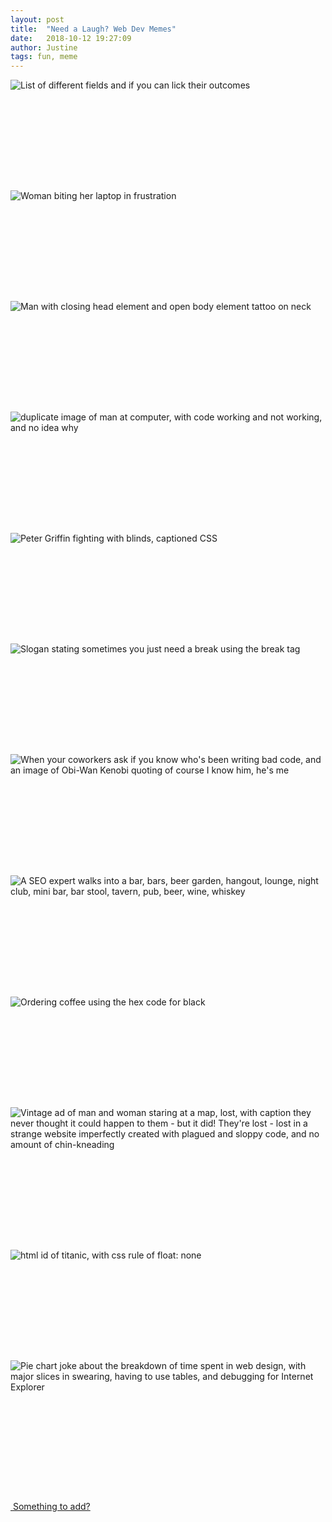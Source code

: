 ```yaml
---
layout: post
title:  "Need a Laugh? Web Dev Memes"
date:   2018-10-12 19:27:09
author: Justine
tags: fun, meme
---
```


<img src="../../../../../img/posts/lick-science.jpg" alt="List of different fields and if you can lick their outcomes" title="Lick the Code" style="margin-bottom: 10rem;" />

<img src="../../../../../img/posts/easy-peasy.jpg" alt="Woman biting her laptop in frustration" title="Easy Peasy?" style="margin-bottom: 10rem;" />


<img src="../../../../../img/posts/tags-tattoo.jpg" alt="Man with closing head element and open body element tattoo on neck" title="Human Elements" style="margin-bottom: 10rem;" />


<img src="../../../../../img/posts/works-no-idea-why.jpg" alt="duplicate image of man at computer, with code working and not working, and no idea why" title="Is it magic?" style="margin-bottom: 10rem;" />


<img src="../../../../../img/posts/css-family-guy.gif" alt="Peter Griffin fighting with blinds, captioned CSS" title="CSS is Hard" style="margin-bottom: 10rem;" />


<img src="../../../../../img/posts/need-a-break.jpg" alt="Slogan stating sometimes you just need a break using the break tag" title="I need a <br>." style="margin-bottom: 10rem;" />


<img src="../../../../../img/posts/who-writing-bad-code.jpg" alt="When your coworkers ask if you know who's been writing bad code, and an image of Obi-Wan Kenobi quoting of course I know him, he's me" title="Obi-Wan Writes Bad Code, Too" style="margin-bottom: 10rem;" />


<img src="../../../../../img/posts/seo-tags.jpg" alt="A SEO expert walks into a bar, bars, beer garden, hangout, lounge, night club, mini bar, bar stool, tavern, pub, beer, wine, whiskey" title="Top Results" style="margin-bottom: 10rem;" />


<img src="../../../../../img/posts/coffee-black.jpg" alt="Ordering coffee using the hex code for black" title="Coffee Black" style="margin-bottom: 10rem;" />


<img src="../../../../../img/posts/lost-in-bad-website.jpg" alt="Vintage ad of man and woman staring at a map, lost, with caption they never thought it could happen to them - but it did! They're lost - lost in a strange website imperfectly created with plagued and sloppy code, and no amount of chin-kneading" title="Don't Get Lost" style="margin-bottom: 10rem;" />


<img src="../../../../../img/posts/titanic-flat-property.jpg" alt="html id of titanic, with css rule of float: none" title="Too Soon?" style="margin-bottom: 10rem;" />


<img src="../../../../../img/posts/time-breakdown-modern-web-design.jpg" alt="Pie chart joke about the breakdown of time spent in web design, with major slices in swearing, having to use tables, and debugging for Internet Explorer" title="IE makes it hard" style="margin-bottom: 10rem;" />


<br>


<p>
  <a target="_blank" href="mailto:{{site.email}}" class="btn btn-default githubEditButton" role="button"><i class="fas fa-paper-plane fa-lg"></i> &nbsp;Something to add?</a>
</p>
